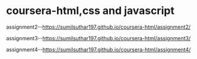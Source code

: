 # coursera-html,css and javascript

assignment2--https://sumilsuthar197.github.io/coursera-html/assignment2/

assignment3--https://sumilsuthar197.github.io/coursera-html/assignment3/

assignment4--https://sumilsuthar197.github.io/coursera-html/assignment4/
